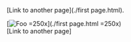  [Link to another page](./first page.html).

[![Foo](http://www.google.com.au/images/nav_logo7.png) =250x](./first page.html =250x)                                                    
[Link to another page]
